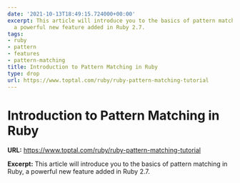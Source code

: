 ```yaml
---
date: '2021-10-13T18:49:15.724000+00:00'
excerpt: This article will introduce you to the basics of pattern matching in Ruby,
  a powerful new feature added in Ruby 2.7.
tags:
- ruby
- pattern
- features
- pattern-matching
title: Introduction to Pattern Matching in Ruby
type: drop
url: https://www.toptal.com/ruby/ruby-pattern-matching-tutorial
---
```


# Introduction to Pattern Matching in Ruby

**URL:** https://www.toptal.com/ruby/ruby-pattern-matching-tutorial

**Excerpt:** This article will introduce you to the basics of pattern matching in Ruby, a powerful new feature added in Ruby 2.7.
